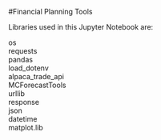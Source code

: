 #Financial Planning Tools

Libraries used in this Jupyter Notebook are:

os
\
requests
\
pandas
\
load_dotenv
\
alpaca_trade_api
\
MCForecastTools
\
urllib
\
response
\
json
\
datetime
\
matplot.lib
